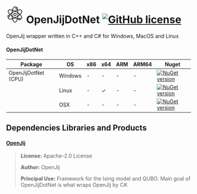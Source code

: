 # ![Alt text](nuget/quantum48.png "OpenJijDotNet") OpenJijDotNet [![GitHub license](https://img.shields.io/github/license/mashape/apistatus.svg)]()

OpenJij wrapper written in C++ and C# for Windows, MacOS and Linux

#### OpenJijDotNet

|Package|OS|x86|x64|ARM|ARM64|Nuget|
|---|---|---|---|---|---|---|
|OpenJijDotNet (CPU)|Windows|-|-|-|-|[![NuGet version](https://img.shields.io/nuget/v/OpenJijDotNet.svg)](https://www.nuget.org/packages/OpenJijDotNet)|
||Linux|-|✓|-|-|[![NuGet version](https://img.shields.io/nuget/v/OpenJijDotNet.svg)](https://www.nuget.org/packages/OpenJijDotNet)|
||OSX|-|-|-|-|[![NuGet version](https://img.shields.io/nuget/v/OpenJijDotNet.svg)](https://www.nuget.org/packages/OpenJijDotNet)|
 
## Dependencies Libraries and Products

#### [OpenJij](https://github.com/OpenJij/OpenJij)

> **License:** Apache-2.0 License
>
> **Author:** OpenJij
> 
> **Principal Use:** Framework for the Ising model and QUBO. Main goal of OpenJijDotNet is what wraps OpenJij by C#.